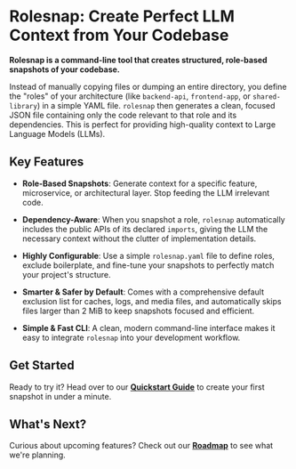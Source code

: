# Rolesnap: Create Perfect LLM Context from Your Codebase

**Rolesnap is a command-line tool that creates structured, role-based snapshots of your codebase.**

Instead of manually copying files or dumping an entire directory, you define the "roles" of your architecture (like `backend-api`, `frontend-app`, or `shared-library`) in a simple YAML file. `rolesnap` then generates a clean, focused JSON file containing only the code relevant to that role and its dependencies. This is perfect for providing high-quality context to Large Language Models (LLMs).

## Key Features

- **Role-Based Snapshots**: Generate context for a specific feature, microservice, or architectural layer. Stop feeding the LLM irrelevant code.

- **Dependency-Aware**: When you snapshot a role, `rolesnap` automatically includes the public APIs of its declared `imports`, giving the LLM the necessary context without the clutter of implementation details.

- **Highly Configurable**: Use a simple `rolesnap.yaml` file to define roles, exclude boilerplate, and fine-tune your snapshots to perfectly match your project's structure.

- **Smarter & Safer by Default**: Comes with a comprehensive default exclusion list for caches, logs, and media files, and automatically skips files larger than 2 MiB to keep snapshots focused and efficient.

- **Simple & Fast CLI**: A clean, modern command-line interface makes it easy to integrate `rolesnap` into your development workflow.

## Get Started

Ready to try it? Head over to our **[Quickstart Guide](./quickstart.md)** to create your first snapshot in under a minute.

## What's Next?

Curious about upcoming features? Check out our **[Roadmap](./roadmap.md)** to see what we're planning.
